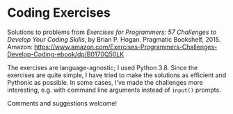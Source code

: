 # Coding Exercises

Solutions to problems from *Exercises for Programmers: 57 Challenges to Develop Your Coding Skills*, by Brian P. Hogan. Pragmatic Bookshelf, 2015. Amazon: https://www.amazon.com/Exercises-Programmers-Challenges-Develop-Coding-ebook/dp/B0170Q50LK

The exercises are language-agnostic; I used Python 3.8. Since the exercises are quite simple, I have tried to make the solutions as efficient and Pythonic as possible. In some cases, I've made the challenges more interesting, e.g. with command line arguments instead of `input()` prompts. 

Comments and suggestions welcome! 
